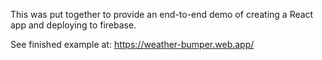 This was put together to provide an end-to-end demo of creating a React app and deploying to firebase.  

See finished example at: https://weather-bumper.web.app/
